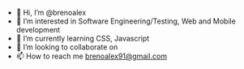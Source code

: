 - 👋 Hi, I’m @brenoalex
- 👀 I’m interested in Software Engineering/Testing, Web and Mobile development
- 🌱 I’m currently learning CSS, Javascript
- 💞️ I’m looking to collaborate on 
- 📫 How to reach me brenoalex91@gmail.com

<!---
brenoalex/brenoalex is a ✨ special ✨ repository because its `README.md` (this file) appears on your GitHub profile.
You can click the Preview link to take a look at your changes.
--->
